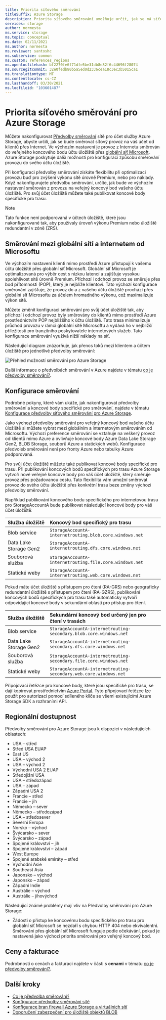 ```yaml
---
title: Priorita síťového směrování
titleSuffix: Azure Storage
description: Priorita síťového směrování umožňuje určit, jak se má síťový provoz směrovat na váš účet, od klientů přes Internet.
services: storage
author: normesta
ms.service: storage
ms.topic: conceptual
ms.date: 02/11/2021
ms.author: normesta
ms.reviewer: santoshc
ms.subservice: common
ms.custom: references_regions
ms.openlocfilehash: bf2270fe6f71dfe5be31db8e82f6c44696f28074
ms.sourcegitcommit: 32e0fedb80b5a5ed0d2336cea18c3ec3b5015ca1
ms.translationtype: MT
ms.contentlocale: cs-CZ
ms.lasthandoff: 03/30/2021
ms.locfileid: "103601487"
---
```

# <a name="network-routing-preference-for-azure-storage"></a>Priorita síťového směrování pro Azure Storage

Můžete nakonfigurovat [Předvolby směrování](../../virtual-network/routing-preference-overview.md) sítě pro účet služby Azure Storage, abyste určili, jak se bude směrovat síťový provoz na váš účet od klientů přes Internet. Ve výchozím nastavení je provoz z Internetu směrován do veřejného koncového bodu účtu úložiště přes [globální síť Microsoft](../../networking/microsoft-global-network.md). Azure Storage poskytuje další možnosti pro konfiguraci způsobu směrování provozu do svého účtu úložiště.

Při konfiguraci předvolby směrování získáte flexibilitu při optimalizaci provozu buď pro zvýšení výkonu sítě úrovně Premium, nebo pro náklady. Když nakonfigurujete předvolbu směrování, určíte, jak bude ve výchozím nastavení směrován z provozu na veřejný koncový bod vašeho účtu úložiště. Pro svůj účet úložiště můžete také publikovat koncové body specifické pro trasu.

> [!NOTE]
> Tato funkce není podporovaná v účtech úložiště, které jsou nakonfigurované tak, aby používaly úroveň výkonu Premium nebo úložiště redundantní v zóně (ZRS).

## <a name="microsoft-global-network-versus-internet-routing"></a>Směrování mezi globální sítí a internetem od Microsoftu

Ve výchozím nastavení klienti mimo prostředí Azure přistupují k vašemu účtu úložiště přes globální síť Microsoft. Globální síť Microsoft je optimalizovaná pro výběr cest s nízkou latencí a zajišťuje vysokou spolehlivost sítě úrovně Premium. Příchozí i odchozí provoz se směruje přes bod přítomnosti (POP), který je nejblíže klientovi. Tato výchozí konfigurace směrování zajišťuje, že provoz do a z vašeho účtu úložiště prochází přes globální síť Microsoftu za účelem hromadného výkonu, což maximalizuje výkon sítě.

Můžete změnit konfiguraci směrování pro svůj účet úložiště tak, aby příchozí i odchozí provoz byly směrovány do klientů mimo prostředí Azure prostřednictvím POP nejbližšího k účtu úložiště. Tato trasa minimalizuje průchod provozu v rámci globální sítě Microsoftu a vydává ho v nejbližší příležitosti pro tranzitního poskytovatele internetových služeb. Tato konfigurace směrování využívá nižší náklady na síť.

Následující diagram znázorňuje, jak přenos toků mezi klientem a účtem úložiště pro jednotlivé předvolby směrování:

![Přehled možností směrování pro Azure Storage](media/network-routing-preference/routing-options-diagram.png)

Další informace o předvolbách směrování v Azure najdete v tématu [co je předvolby směrování?](../../virtual-network/routing-preference-overview.md).

## <a name="routing-configuration"></a>Konfigurace směrování

Podrobné pokyny, které vám ukáže, jak nakonfigurovat předvolby směrování a koncové body specifické pro směrování, najdete v tématu [Konfigurace předvolby síťového směrování pro Azure Storage](configure-network-routing-preference.md).

Jako výchozí předvolby směrování pro veřejný koncový bod vašeho účtu úložiště si můžete vybrat mezi globálním a internetovým směrováním od Microsoftu. Výchozí preference směrování se vztahuje na veškerý provoz od klientů mimo Azure a ovlivňuje koncové body Azure Data Lake Storage Gen2, BLOB Storage, souborů Azure a statických webů. Konfigurace předvoleb směrování není pro fronty Azure nebo tabulky Azure podporovaná.

Pro svůj účet úložiště můžete také publikovat koncové body specifické pro trasu. Při publikování koncových bodů specifických pro trasu Azure Storage vytvoří nové veřejné koncové body pro váš účet úložiště, který směruje provoz přes požadovanou cestu. Tato flexibilita vám umožní směrovat provoz do svého účtu úložiště přes konkrétní trasu beze změny výchozí předvolby směrování.

Například publikování koncového bodu specifického pro internetovou trasu pro StorageAccountA bude publikovat následující koncové body pro váš účet úložiště:

| Služba úložiště        | Koncový bod specifický pro trasu                                  |
| :--------------------- | :------------------------------------------------------- |
| Blob service           | `StorageAccountA-internetrouting.blob.core.windows.net`  |
| Data Lake Storage Gen2 | `StorageAccountA-internetrouting.dfs.core.windows.net`   |
| Souborová služba           | `StorageAccountA-internetrouting.file.core.windows.net`  |
| Statické weby        | `StorageAccountA-internetrouting.web.core.windows.net`   |

Pokud máte účet úložiště s přístupem pro čtení (RA-GRS) nebo geograficky redundantní úložiště s přístupem pro čtení (RA-GZRS), publikování koncových bodů specifických pro trasu také automaticky vytvoří odpovídající koncové body v sekundární oblasti pro přístup pro čtení.

| Služba úložiště        | Sekundární koncový bod určený jen pro čtení v trasách                        |
| :--------------------- | :----------------------------------------------------------------- |
| Blob service           | `StorageAccountA-internetrouting-secondary.blob.core.windows.net`  |
| Data Lake Storage Gen2 | `StorageAccountA-internetrouting-secondary.dfs.core.windows.net`   |
| Souborová služba           | `StorageAccountA-internetrouting-secondary.file.core.windows.net`  |
| Statické weby        | `StorageAccountA-internetrouting-secondary.web.core.windows.net`   |

Připojovací řetězce pro koncové body, které jsou specifické pro trasu, se dají kopírovat prostřednictvím [Azure Portal](https://portal.azure.com). Tyto připojovací řetězce lze použít pro autorizaci pomocí sdíleného klíče se všemi existujícími Azure Storage SDK a rozhraními API.

## <a name="regional-availability"></a>Regionální dostupnost

Předvolby směrování pro Azure Storage jsou k dispozici v následujících oblastech:

- USA – střed 
- Střed USA EUAP
- East US 
- USA – východ 2
- USA – východ 2 
- Východní USA 2 EUAP
- Středojižní USA
- USA – středozápad
- USA – západ 
- Západní USA 2 
- Francie – střed 
- Francie – jih 
- Německo – sever 
- Německo – středozápad 
- USA – středosever
- Severní Evropa 
- Norsko – východ 
- Švýcarsko – sever
- Švýcarsko – západ
- Spojené království – jih 
- Spojené království – západ 
- West Europe 
- Spojené arabské emiráty – střed
- Východní Asie 
- Southeast Asia 
- Japonsko – východ 
- Japonsko – západ 
- Západní Indie
- Austrálie – východ 
- Austrálie – jihovýchod 

Následující známé problémy mají vliv na Předvolby směrování pro Azure Storage:

- Žádosti o přístup ke koncovému bodu specifického pro trasu pro globální síť Microsoft se nezdaří s chybou HTTP 404 nebo ekvivalentní. Směrování přes globální síť Microsoft funguje podle očekávání, pokud je nastavená jako výchozí priorita směrování pro veřejný koncový bod.

## <a name="pricing-and-billing"></a>Ceny a fakturace

Podrobnosti o cenách a fakturaci najdete v části s **cenami** v tématu [co je předvolby směrování?](../../virtual-network/routing-preference-overview.md#pricing).

## <a name="next-steps"></a>Další kroky

- [Co je předvolba směrování?](../../virtual-network/routing-preference-overview.md)
- [Konfigurace předvolby směrování sítě](configure-network-routing-preference.md)
- [Konfigurace bran firewall Azure Storage a virtuálních sítí](storage-network-security.md)
- [Doporučení zabezpečení pro úložiště objektů BLOB](../blobs/security-recommendations.md)
